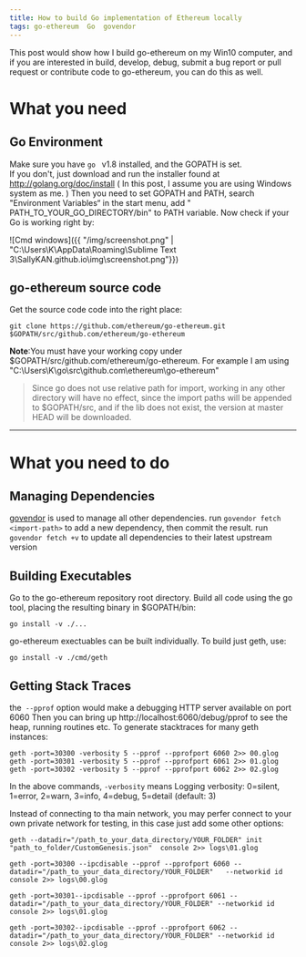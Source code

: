 ```yaml
---
title: How to build Go implementation of Ethereum locally
tags: go-ethereum  Go  govendor
---
```


This post would show how I build go-ethereum on my Win10 computer, and if you  are interested in build, develop, debug, submit a bug report or pull request or contribute code to go-ethereum, you can do this as well.

# What you need
## Go Environment
Make sure you have `go ` v1.8 installed, and the GOPATH is set.  
If you don't, just download and run the installer found at http://golang.org/doc/install ( In this post, I assume you are using Windows system as me. ) 
Then you need to set GOPATH and PATH,  search "Environment Variables“ in the start menu, add " PATH_TO_YOUR_GO_DIRECTORY/bin" to PATH variable. 
Now check if your Go is working right by:

![Cmd windows]({{ "/img/screenshot.png" | "C:\Users\K\AppData\Roaming\Sublime Text 3\SallyKAN.github.io\img\screenshot.png"}})

## go-ethereum source code

Get the source code code into the right place:
```
git clone https://github.com/ethereum/go-ethereum.git $GOPATH/src/github.com/ethereum/go-ethereum
```

**Note**:You must have your working copy under $GOPATH/src/github.com/ethereum/go-ethereum.
For example I am using  "C:\Users\K\go\src\github.com\ethereum\go-ethereum" 

>Since go does not use relative path for import, working in any other directory will have no effect, since the import paths will be appended to $GOPATH/src, and if the lib does not exist, the version at master HEAD will be downloaded.

---------
# What you need to do
## Managing Dependencies

[govendor](https://github.com/kardianos/govendor) is used to manage all other dependencies.
run `govendor fetch <import-path>`  to add a new dependency, then commit the result.
run `govendor fetch +v` to update all dependencies to their latest upstream version
## Building Executables
Go to the go-ethereum repository root directory.
Build all code using the go tool, placing the resulting binary in $GOPATH/bin:
```
go install -v ./...
```

go-ethereum exectuables can be built individually. To build just geth, use:
```
go install -v ./cmd/geth
```

## Getting Stack Traces
the` --pprof` option would make a debugging HTTP server available on port 6060
Then you can bring up http://localhost:6060/debug/pprof to see the heap, running routines etc. 
To generate stacktraces for many geth instances:
```
geth -port=30300 -verbosity 5 --pprof --pprofport 6060 2>> 00.glog
geth -port=30301 -verbosity 5 --pprof --pprofport 6061 2>> 01.glog
geth -port=30302 -verbosity 5 --pprof --pprofport 6062 2>> 02.glog
```
In the above commands, `-verbosity` means Logging verbosity: 0=silent, 1=error, 2=warn, 3=info, 4=debug, 5=detail (default: 3)

Instead of connecting to tha main network,  you may perfer connect to your own private network for testing, in this case just add some other options:
```
geth --datadir="/path_to_your_data_directory/YOUR_FOLDER" init "path_to_folder/CustomGenesis.json"  console 2>> logs\01.glog

geth -port=30300 --ipcdisable --pprof --pprofport 6060 --datadir="/path_to_your_data_directory/YOUR_FOLDER"   --networkid id  console 2>> logs\00.glog

geth -port=30301--ipcdisable --pprof --pprofport 6061 --datadir="/path_to_your_data_directory/YOUR_FOLDER" --networkid id  console 2>> logs\01.glog

geth -port=30302--ipcdisable --pprof --pprofport 6062 --
datadir="/path_to_your_data_directory/YOUR_FOLDER" --networkid id  console 2>> logs\02.glog

```